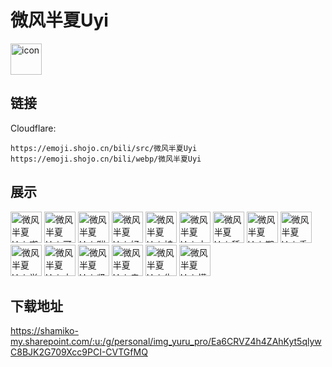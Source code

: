 # 微风半夏Uyi
<img src="https://emoji.shojo.cn/bili/src/微风半夏Uyi/icon.png" width="50" height="50" alt="icon">

## 链接
Cloudflare:
```
https://emoji.shojo.cn/bili/src/微风半夏Uyi
https://emoji.shojo.cn/bili/webp/微风半夏Uyi
```
## 展示
<img src="https://emoji.shojo.cn/bili/src/微风半夏Uyi/微风半夏Uyi-嘲讽.png" width="50" height="50" alt="微风半夏Uyi-嘲讽">
<img src="https://emoji.shojo.cn/bili/src/微风半夏Uyi/微风半夏Uyi-可爱.png" width="50" height="50" alt="微风半夏Uyi-可爱">
<img src="https://emoji.shojo.cn/bili/src/微风半夏Uyi/微风半夏Uyi-蹦跶.png" width="50" height="50" alt="微风半夏Uyi-蹦跶">
<img src="https://emoji.shojo.cn/bili/src/微风半夏Uyi/微风半夏Uyi-好热.png" width="50" height="50" alt="微风半夏Uyi-好热">
<img src="https://emoji.shojo.cn/bili/src/微风半夏Uyi/微风半夏Uyi-被打了.png" width="50" height="50" alt="微风半夏Uyi-被打了">
<img src="https://emoji.shojo.cn/bili/src/微风半夏Uyi/微风半夏Uyi-大哭.png" width="50" height="50" alt="微风半夏Uyi-大哭">
<img src="https://emoji.shojo.cn/bili/src/微风半夏Uyi/微风半夏Uyi-舔冰棍.png" width="50" height="50" alt="微风半夏Uyi-舔冰棍">
<img src="https://emoji.shojo.cn/bili/src/微风半夏Uyi/微风半夏Uyi-期待.png" width="50" height="50" alt="微风半夏Uyi-期待">
<img src="https://emoji.shojo.cn/bili/src/微风半夏Uyi/微风半夏Uyi-委屈.png" width="50" height="50" alt="微风半夏Uyi-委屈">
<img src="https://emoji.shojo.cn/bili/src/微风半夏Uyi/微风半夏Uyi-学习.png" width="50" height="50" alt="微风半夏Uyi-学习">
<img src="https://emoji.shojo.cn/bili/src/微风半夏Uyi/微风半夏Uyi-大叫.png" width="50" height="50" alt="微风半夏Uyi-大叫">
<img src="https://emoji.shojo.cn/bili/src/微风半夏Uyi/微风半夏Uyi-紧张.png" width="50" height="50" alt="微风半夏Uyi-紧张">
<img src="https://emoji.shojo.cn/bili/src/微风半夏Uyi/微风半夏Uyi-亲亲.png" width="50" height="50" alt="微风半夏Uyi-亲亲">
<img src="https://emoji.shojo.cn/bili/src/微风半夏Uyi/微风半夏Uyi-生气.png" width="50" height="50" alt="微风半夏Uyi-生气">
<img src="https://emoji.shojo.cn/bili/src/微风半夏Uyi/微风半夏Uyi-懵.png" width="50" height="50" alt="微风半夏Uyi-懵">

## 下载地址

https://shamiko-my.sharepoint.com/:u:/g/personal/img_yuru_pro/Ea6CRVZ4h4ZAhKyt5qlywC8BJK2G709Xcc9PCI-CVTGfMQ